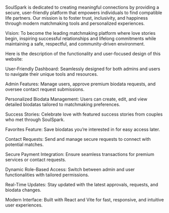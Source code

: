 SoulSpark is dedicated to creating meaningful connections by providing a secure, user-friendly platform that empowers individuals to find compatible life partners. Our mission is to foster trust, inclusivity, and happiness through modern matchmaking tools and personalized experiences.


Vision:
To become the leading matchmaking platform where love stories begin, inspiring successful relationships and lifelong commitments while maintaining a safe, respectful, and community-driven environment.



Here is the description of the functionality and user-focused design of this website:


User-Friendly Dashboard: Seamlessly designed for both admins and users to navigate their unique tools and resources.


Admin Features: Manage users, approve premium biodata requests, and oversee contact request submissions.


Personalized Biodata Management: Users can create, edit, and view detailed biodatas tailored to matchmaking preferences.


Success Stories: Celebrate love with featured success stories from couples who met through SoulSpark.


Favorites Feature: Save biodatas you’re interested in for easy access later.


Contact Requests: Send and manage secure requests to connect with potential matches.


Secure Payment Integration: Ensure seamless transactions for premium services or contact requests.


Dynamic Role-Based Access: Switch between admin and user functionalities with tailored permissions.


Real-Time Updates: Stay updated with the latest approvals, requests, and biodata changes.


Modern Interface: Built with React and Vite for fast, responsive, and intuitive user experiences.